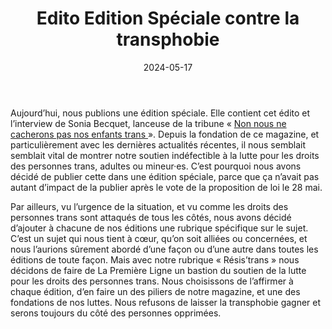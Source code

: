 ﻿---
title: "Edito Edition Spéciale contre la transphobie"
description: "La Première Ligne prend position contre la transphobie et en soutien aux personnes trans et à la lutte pour leurs droits."
date: 2024-05-17
authors: [ "Magali" ]
category: "Edito"
edition: "Edition spéciale 17 mai 2024"
tags: [ "lutte", "transidentité", "droit des personnes trans" ]
---


Aujourd’hui, nous publions une édition spéciale. Elle contient cet édito et l’interview de Sonia Becquet, lanceuse de la tribune « [Non nous ne cacherons pas nos enfants trans ](https://www.change.org/p/non-nous-ne-cacherons-pas-nos-enfants-trans)». Depuis la fondation de ce magazine, et particulièrement avec les dernières actualités récentes, il nous semblait semblait vital de montrer notre soutien indéfectible à la lutte pour les droits des personnes trans, adultes ou mineur·es. C’est pourquoi nous avons décidé de publier cette dans une édition spéciale, parce que ça n’avait pas autant d’impact de la publier après le vote de la proposition de loi le 28 mai. 

Par ailleurs, vu l’urgence de la situation, et vu comme les droits des personnes trans sont attaqués de tous les côtés, nous avons décidé d’ajouter à chacune de nos éditions une rubrique spécifique sur le sujet. C’est un sujet qui nous tient à cœur, qu’on soit alliées ou concernées, et nous l’aurions sûrement abordé d’une façon ou d’une autre dans toutes les éditions de toute façon. Mais avec notre rubrique « Résis’trans » nous décidons de faire de La Première Ligne un bastion du soutien de la lutte pour les droits des personnes trans. Nous choisissons de l’affirmer à chaque édition, d’en faire un des piliers de notre magazine, et une des fondations de nos luttes. Nous refusons de laisser la transphobie gagner et serons toujours du côté des personnes opprimées.  

